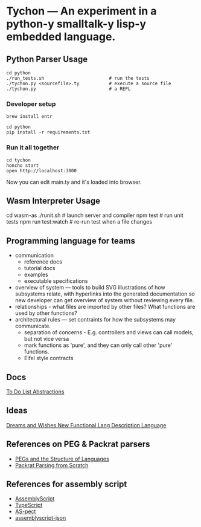 # Tychon — An experiment in a python-y smalltalk-y lisp-y embedded language.

Python Parser Usage
-------------------
    cd python
    ./run_tests.sh                        # run the tests
    ./tychon.py <sourcefile>.ty           # execute a source file
    ./tychon.py                           # a REPL


### Developer setup
    brew install entr

    cd python
    pip install -r requirements.txt

### Run it all together

    cd tychon
    honcho start
    open http://localhost:3000

Now you can edit main.ty and it's loaded into browser.


Wasm Interpreter Usage
-----------------
  cd wasm-as
  ./runit.sh                            # launch server and compiler
  npm test                              # run unit tests
  npm run test:watch                    # re-run test when a file changes



## Programming language for teams
- communication
    - reference docs
    - tutorial docs
    - examples
    - executable specifications
- overview of system — tools to build SVG illustrations of how subsystems relate, with
  hyperlinks into the generated documentation so new developer can get overview of system
  without reviewing every file.
- relationships - what files are imported by other files? What functions are used by other
  functions?
- architectural rules — set contraints for how the subsystems may communicate.
    - separation of concerns - E.g.  controllers and views can call models, but not vice versa
    - mark functions as 'pure', and they can only call other 'pure' functions.
    - Eifel style contracts


Docs
----
  [ To Do List ]( TODO.md )
  [ Abstractions ]( docs/abstractions.md )

Ideas
-----
  [ Dreams and Wishes ]( docs/dreams_and_wishes.md )
  [ New Functional Lang ]( docs/new_functional_lang.md )
  [ Description Language ]( docs/description_language.md )



References on PEG & Packrat parsers
--------------------------------
- [ PEGs and the Structure of Languages ]( https://blog.bruce-hill.com/pegs-and-the-structure-of-languages )
- [ Packrat Parsing from Scratch ]( https://blog.bruce-hill.com/packrat-parsing-from-scratch )

## References for assembly script
- [ AssemblyScript ](https://www.assemblyscript.org/concepts.html)
- [ TypeScript ](https://www.typescriptlang.org)
- [ AS-pect ](https://as-pect.gitbook.io/as-pect/as-api/expectations)
- [ assemblyscript-json ](https://github.com/near/assemblyscript-json/tree/main/docs)

